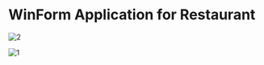 # WinForm Application for Restaurant 
![2](https://user-images.githubusercontent.com/76583557/197344699-288d2fbc-c986-4a01-90ca-0cd6e996c708.png)

![1](https://user-images.githubusercontent.com/76583557/197344705-3446c54a-7adf-44e0-8a33-e5fea5999746.png)
